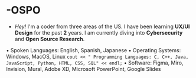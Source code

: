 # -OSPO

- *Hey!* I'm a coder from three areas of the US. I have been learning **UX/UI Design** for the past **2**  years. I am currently diving into **Cybersecurity** and **Open Source Research**.

• Spoken Languages: English, Spanish, Japanese
• Operating Systems: Windows, MacOS, Linux
`cout << " Programming Languages: C, C++, Java, JavaScript, Python, HTML, CSS, SQL" << endl;`
• Software: Figma, Miro, Invision, Mural, Adobe XD, Microsoft PowerPoint, Google Slides

